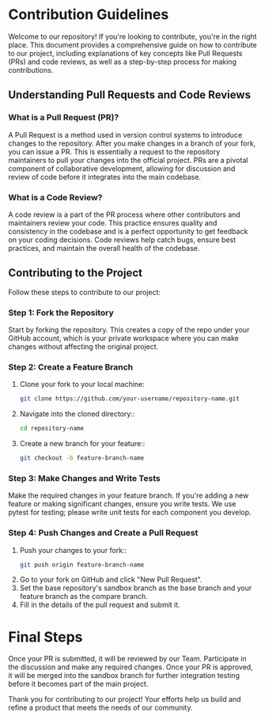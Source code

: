 # Contribution Guidelines

Welcome to our repository! If you're looking to contribute, you're in the right place. This document provides a comprehensive guide on how to contribute to our project, including explanations of key concepts like Pull Requests (PRs) and code reviews, as well as a step-by-step process for making contributions.

## Understanding Pull Requests and Code Reviews

### What is a Pull Request (PR)?

A Pull Request is a method used in version control systems to introduce changes to the repository. After you make changes in a branch of your fork, you can issue a PR. This is essentially a request to the repository maintainers to pull your changes into the official project. PRs are a pivotal component of collaborative development, allowing for discussion and review of code before it integrates into the main codebase.

### What is a Code Review?

A code review is a part of the PR process where other contributors and maintainers review your code. This practice ensures quality and consistency in the codebase and is a perfect opportunity to get feedback on your coding decisions. Code reviews help catch bugs, ensure best practices, and maintain the overall health of the codebase.

## Contributing to the Project

Follow these steps to contribute to our project:

### Step 1: Fork the Repository

Start by forking the repository. This creates a copy of the repo under your GitHub account, which is your private workspace where you can make changes without affecting the original project.

### Step 2: Create a Feature Branch

1. Clone your fork to your local machine:
   ```bash
   git clone https://github.com/your-username/repository-name.git
2. Navigate into the cloned directory::
   ```bash
   cd repository-name
3. Create a new branch for your feature::
   ```bash
   git checkout -b feature-branch-name

### Step 3: Make Changes and Write Tests
Make the required changes in your feature branch. If you're adding a new feature or making significant changes, ensure you write tests. We use pytest for testing; please write unit tests for each component you develop.
### Step 4: Push Changes and Create a Pull Request
1. Push your changes to your fork::
   ```bash
   git push origin feature-branch-name
2. Go to your fork on GitHub and click "New Pull Request".
3. Set the base repository's sandbox branch as the base branch and your feature branch as the compare branch.
4. Fill in the details of the pull request and submit it.

# Final Steps
Once your PR is submitted, it will be reviewed by our Team. Participate in the discussion and make any required changes. Once your PR is approved, it will be merged into the sandbox branch for further integration testing before it becomes part of the main project.

Thank you for contributing to our project! Your efforts help us build and refine a product that meets the needs of our community.
